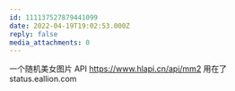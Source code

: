 ```yaml
---
id: 111137527879441099
date: 2022-04-19T19:02:53.000Z
reply: false
media_attachments: 0
---
```


一个随机美女图片 API https://www.hlapi.cn/api/mm2 用在了 status.eallion.com 

